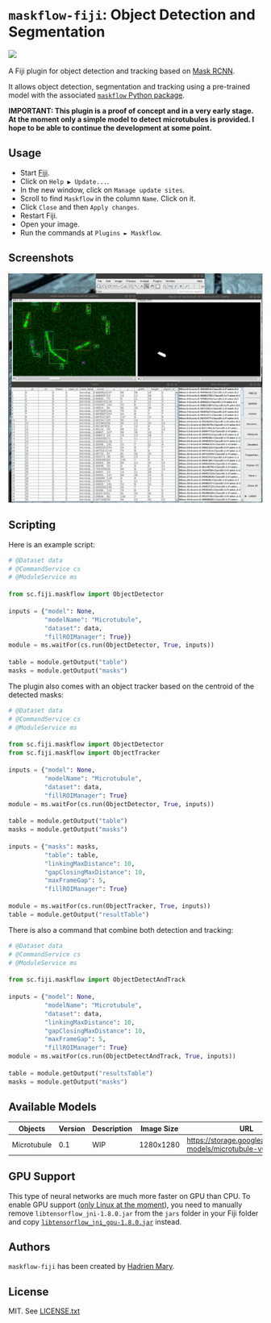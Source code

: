 # `maskflow-fiji`: Object Detection and Segmentation
[![](https://travis-ci.org/hadim/maskflow-fiji.svg?branch=master)](https://travis-ci.org/hadim/maskflow-fiji)

A Fiji plugin for object detection and tracking based on [Mask RCNN](https://arxiv.org/abs/1703.06870).

It allows object detection, segmentation and tracking using a pre-trained model with the associated [`maskflow` Python package](https://github.com/hadim/maskflow).

**IMPORTANT: This plugin is a proof of concept and in a very early stage. At the moment only a simple model to detect microtubules is provided. I hope to be able to continue the development at some point.**

## Usage

- Start [Fiji](https://imagej.net/Fiji/Downloads).
- Click on `Help ▶ Update...`.
- In the new window, click on `Manage update sites`.
- Scroll to find `Maskflow` in the column `Name`. Click on it.
- Click `Close` and then `Apply changes`.
- Restart Fiji.
- Open your image.
- Run the commands at `Plugins ► Maskflow`.

## Screenshots

![Output of the microtubule model.](./screenshot.gif "Output of the microtubule model.")

## Scripting

Here is an example script:

```python
# @Dataset data
# @CommandService cs
# @ModuleService ms

from sc.fiji.maskflow import ObjectDetector

inputs = {"model": None,
          "modelName": "Microtubule",
          "dataset": data,
          "fillROIManager": True}}
module = ms.waitFor(cs.run(ObjectDetector, True, inputs))

table = module.getOutput("table")
masks = module.getOutput("masks")
```

The plugin also comes with an object tracker based on the centroid of the detected masks:

```python
# @Dataset data
# @CommandService cs
# @ModuleService ms

from sc.fiji.maskflow import ObjectDetector
from sc.fiji.maskflow import ObjectTracker

inputs = {"model": None,
          "modelName": "Microtubule",
          "dataset": data,
          "fillROIManager": True}
module = ms.waitFor(cs.run(ObjectDetector, True, inputs))

table = module.getOutput("table")
masks = module.getOutput("masks")

inputs = {"masks": masks,
          "table": table,
          "linkingMaxDistance": 10,
          "gapClosingMaxDistance": 10,
          "maxFrameGap": 5,
          "fillROIManager": True}
          
module = ms.waitFor(cs.run(ObjectTracker, True, inputs))
table = module.getOutput("resultTable")

```

There is also a command that combine both detection and tracking:

```python
# @Dataset data
# @CommandService cs
# @ModuleService ms

from sc.fiji.maskflow import ObjectDetectAndTrack

inputs = {"model": None,
          "modelName": "Microtubule",
          "dataset": data,
          "linkingMaxDistance": 10,
          "gapClosingMaxDistance": 10,
          "maxFrameGap": 5,
          "fillROIManager": True}
module = ms.waitFor(cs.run(ObjectDetectAndTrack, True, inputs))

table = module.getOutput("resultsTable")
masks = module.getOutput("masks")

```

## Available Models

| Objects | Version | Description | Image Size | URL |
| --- | --- | --- | --- | --- |
| Microtubule | 0.1 | WIP | 1280x1280 | https://storage.googleapis.com/nn-models/microtubule-v0.1.zip |

## GPU Support

This type of neural networks are much more faster on GPU than CPU.  To enable GPU support ([only Linux at the moment](https://github.com/tensorflow/tensorflow/issues/16660)), you need to manually remove `libtensorflow_jni-1.8.0.jar` from the `jars` folder in your Fiji folder and copy [`libtensorflow_jni_gpu-1.8.0.jar`](http://central.maven.org/maven2/org/tensorflow/libtensorflow_jni_gpu/1.8.0/libtensorflow_jni_gpu-1.8.0.jar) instead.

## Authors

`maskflow-fiji` has been created by [Hadrien Mary](mailto:hadrien.mary@gmail.com).

## License

MIT. See [LICENSE.txt](LICENSE.txt)